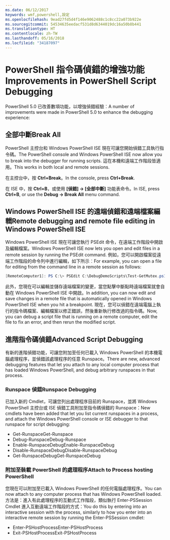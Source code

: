 ```yaml
---
ms.date: 06/12/2017
keywords: wmf,powershell,設定
ms.openlocfilehash: 9ead27fd5d4f146e9062488c1c8cc22a073b922e
ms.sourcegitcommit: 54534635eedacf531d8d6344019dc16a50b8b441
ms.translationtype: HT
ms.contentlocale: zh-TW
ms.lasthandoff: 05/16/2018
ms.locfileid: "34187097"
---
```

# <a name="improvements-in-powershell-script-debugging"></a><span data-ttu-id="0715a-102">PowerShell 指令碼偵錯的增強功能</span><span class="sxs-lookup"><span data-stu-id="0715a-102">Improvements in PowerShell Script Debugging</span></span>

<span data-ttu-id="0715a-103">PowerShell 5.0 已改善數項功能，以增強偵錯經驗︰</span><span class="sxs-lookup"><span data-stu-id="0715a-103">A number of improvements were made in PowerShell 5.0 to enhance the debugging experience:</span></span>

## <a name="break-all"></a><span data-ttu-id="0715a-104">全部中斷</span><span class="sxs-lookup"><span data-stu-id="0715a-104">Break All</span></span>

<span data-ttu-id="0715a-105">PowerShell 主控台和 Windows PowerShell ISE 現在可讓您開始偵錯工具執行指令碼。</span><span class="sxs-lookup"><span data-stu-id="0715a-105">The PowerShell console and Windows PowerShell ISE now allow you to break into the debugger for running scripts.</span></span> <span data-ttu-id="0715a-106">這在本機和遠端工作階段皆適用。</span><span class="sxs-lookup"><span data-stu-id="0715a-106">This works in both local and remote sessions.</span></span>

<span data-ttu-id="0715a-107">在主控台中，按 **Ctrl+Break**。</span><span class="sxs-lookup"><span data-stu-id="0715a-107">In the console, press **Ctrl+Break**.</span></span>

<span data-ttu-id="0715a-108">在 ISE 中，按 **Ctrl+B**，或使用 **[偵錯] -> [全部中斷]** 功能表命令。</span><span class="sxs-lookup"><span data-stu-id="0715a-108">In ISE, press **Ctrl+B**, or use the **Debug -> Break All** menu command.</span></span>

## <a name="remote-debugging-and-remote-file-editing-in-windows-powershell-ise"></a><span data-ttu-id="0715a-109">Windows PowerShell ISE 的遠端偵錯和遠端檔案編輯</span><span class="sxs-lookup"><span data-stu-id="0715a-109">Remote debugging and remote file editing in Windows PowerShell ISE</span></span>

<span data-ttu-id="0715a-110">Windows PowerShell ISE 現在可讓您執行 PSEdit 命令，在遠端工作階段中開啟及編輯檔案。</span><span class="sxs-lookup"><span data-stu-id="0715a-110">Windows PowerShell ISE now lets you open and edit files in a remote session by running the PSEdit command.</span></span>
<span data-ttu-id="0715a-111">例如，您可以開啟檔案從遠端工作階段的命令列中進行編輯，如下所示︰</span><span class="sxs-lookup"><span data-stu-id="0715a-111">For example, you can open a file for editing from the command line in a remote session as follows:</span></span>

```powershell
[RemoteComputer1]: PS C:\> PSEdit C:\DebugDemoScripts\Test-GetMutex.ps1
```

<span data-ttu-id="0715a-112">此外，您現在可以編輯並儲存遠端檔案的變更，當您點擊中斷點時遠端檔案就會自動在 Windows PowerShell ISE 中開啟。</span><span class="sxs-lookup"><span data-stu-id="0715a-112">In addition, you can now edit and save changes in a remote file that is automatically opened in Windows PowerShell ISE when you hit a breakpoint.</span></span>
<span data-ttu-id="0715a-113">現在，您可以偵錯在遠端電腦上執行的指令碼檔案、編輯檔案以修正錯誤，然後重新執行修改過的指令碼。</span><span class="sxs-lookup"><span data-stu-id="0715a-113">Now, you can debug a script file that is running on a remote computer, edit the file to fix an error, and then rerun the modified script.</span></span>

## <a name="advanced-script-debugging"></a><span data-ttu-id="0715a-114">進階指令碼偵錯</span><span class="sxs-lookup"><span data-stu-id="0715a-114">Advanced Script Debugging</span></span>

<span data-ttu-id="0715a-115">有新的進階偵錯功能，可讓您附加至任何已載入 Windows PowerShell 的本機電腦處理程序，並偵錯該處理程序的任意 Runspace。</span><span class="sxs-lookup"><span data-stu-id="0715a-115">There are new, advanced debugging features that let you attach to any local computer process that has loaded Windows PowerShell, and debug arbitrary runspaces in that process.</span></span>

### <a name="runspace-debugging"></a><span data-ttu-id="0715a-116">Runspace 偵錯</span><span class="sxs-lookup"><span data-stu-id="0715a-116">Runspace Debugging</span></span>

<span data-ttu-id="0715a-117">已加入新的 Cmdlet，可讓您列出處理程序目前的 Runspace，並將 Windows PowerShell 主控台或 ISE 偵錯工具附加至指令碼偵錯的 Runspace：</span><span class="sxs-lookup"><span data-stu-id="0715a-117">New cmdlets have been added that let you list current runspaces in a process, and attach the Windows PowerShell console or ISE debugger to that runspace for script debugging:</span></span>

-   <span data-ttu-id="0715a-118">Get-Runspace</span><span class="sxs-lookup"><span data-stu-id="0715a-118">Get-Runspace</span></span>
-   <span data-ttu-id="0715a-119">Debug-Runspace</span><span class="sxs-lookup"><span data-stu-id="0715a-119">Debug-Runspace</span></span>
-   <span data-ttu-id="0715a-120">Enable-RunspaceDebug</span><span class="sxs-lookup"><span data-stu-id="0715a-120">Enable-RunspaceDebug</span></span>
-   <span data-ttu-id="0715a-121">Disable-RunspaceDebug</span><span class="sxs-lookup"><span data-stu-id="0715a-121">Disable-RunspaceDebug</span></span>
-   <span data-ttu-id="0715a-122">Get-RunspaceDebug</span><span class="sxs-lookup"><span data-stu-id="0715a-122">Get-RunspaceDebug</span></span>

### <a name="attach-to-process-hosting-powershell"></a><span data-ttu-id="0715a-123">附加至裝載 PowerShell 的處理程序</span><span class="sxs-lookup"><span data-stu-id="0715a-123">Attach to Process hosting PowerShell</span></span>

<span data-ttu-id="0715a-124">您現在可以附加至已載入 Windows PowerShell 的任何電腦處理程序。</span><span class="sxs-lookup"><span data-stu-id="0715a-124">You can now attach to any computer process that has Windows PowerShell loaded.</span></span> <span data-ttu-id="0715a-125">方法是：進入有此處理程序的互動式工作階段，類似執行 Enter-PSSession Cmdlet 進入互動遠端工作階段的方式：</span><span class="sxs-lookup"><span data-stu-id="0715a-125">You do this by entering into an interactive session with the process, similarly to how you enter into an interactive remote session by running the Enter-PSSession cmdlet:</span></span>

-   <span data-ttu-id="0715a-126">Enter-PSHostProcess</span><span class="sxs-lookup"><span data-stu-id="0715a-126">Enter-PSHostProcess</span></span>
-   <span data-ttu-id="0715a-127">Exit-PSHostProcess</span><span class="sxs-lookup"><span data-stu-id="0715a-127">Exit-PSHostProcess</span></span>
